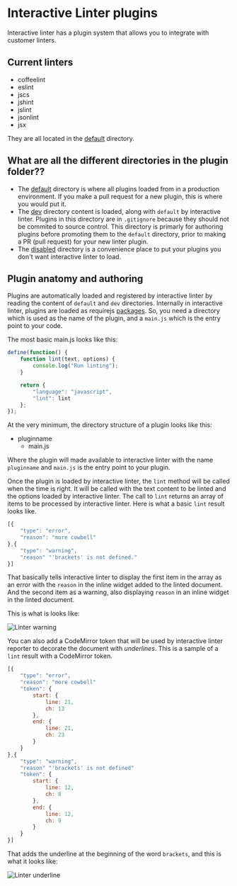 # Interactive Linter plugins

Interactive linter has a plugin system that allows you to integrate with customer linters.


## Current linters

* coffeelint
* eslint
* jscs
* jshint
* jslint
* jsonlint
* jsx

They are all located in the [default](https://github.com/MiguelCastillo/Brackets-InteractiveLinter/tree/master/plugins/default) directory.


## What are all the different directories in the plugin folder??

- The [default](https://github.com/MiguelCastillo/Brackets-InteractiveLinter/tree/master/plugins/default) directory is where all plugins loaded from in a production environment.  If you make a pull request for a new plugin, this is where you would put it.
- The [dev](https://github.com/MiguelCastillo/Brackets-InteractiveLinter/tree/master/plugins/dev) directory content is loaded, along with `default` by interactive linter. Plugins in this directory are in `.gitignore` because they should not be commited to source control. This directory is primarly for authoring plugins before promoting them to the `default` directory, prior to making a PR (pull request) for your new linter plugin.
- The [disabled](https://github.com/MiguelCastillo/Brackets-InteractiveLinter/tree/master/plugins/disabled) directory is a convenience place to put your plugins you don't want interactive linter to load.


## Plugin anatomy and authoring

Plugins are automatically loaded and registered by interactive linter by reading the content of `default` and `dev` directories. Internally in interactive linter, plugins are loaded as requirejs [packages](http://requirejs.org/docs/api.html#packages). So, you need a directory which is used as the name of the plugin, and a `main.js` which is the entry point to your code.

The most basic main.js looks like this:

``` javascript
define(function() {
    function lint(text, options) {
        console.log("Run linting");
    }

    return {
        "language": "javascript",
        "lint": lint
    };
});
```

At the very minimum, the directory structure of a plugin looks like this:

- pluginname
    - main.js

Where the plugin will made available to interactive linter with the name `pluginname` and `main.js` is the entry point to your plugin.

Once the plugin is loaded by interactive linter, the `lint` method will be called when the time is right.  It will be called with the text content to be linted and the options loaded by interactive linter.  The call to `lint` returns an array of items to be processed by interactive linter.  Here is what a basic `lint` result looks like.

``` javascript
[{
    "type": "error",
    "reason": "more cowbell"
},{
    "type": "warning",
    "reason" "'brackets' is not defined."
}]
```

That basically tells interactive linter to display the first item in the array as an error with the `reason` in the inline widget added to the linted document.  And the second item as a warning, also displaying `reason` in an inline widget in the linted document.

This is what is looks like:

<img src="https://raw.githubusercontent.com/MiguelCastillo/Brackets-InteractiveLinter/master/plugins/img/warning.png" alt="Linter warning"></img>


You can also add a CodeMirror token that will be used by interactive linter reporter to decorate the document with *underlines*. This is a sample of a `lint` result with a CodeMirror token.

``` javascript
[{
    "type": "error",
    "reason": "more cowbell"
    "token": {
        start: {
            line: 21,
            ch: 13
        },
        end: {
            line: 21,
            ch: 23
        }
    }
},{
    "type": "warning",
    "reason" "'brackets' is not defined"
    "token": {
        start: {
            line: 12,
            ch: 8
        },
        end: {
            line: 12,
            ch: 9
        }
    }
}]
```

That adds the underline at the beginning of the word `brackets`, and this is what it looks like:

<img src="https://raw.githubusercontent.com/MiguelCastillo/Brackets-InteractiveLinter/master/plugins/img/underline.png" alt="Linter underline"></img>
